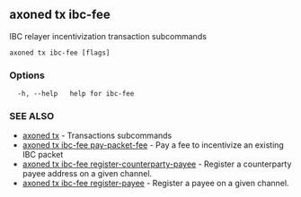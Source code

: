 ## axoned tx ibc-fee

IBC relayer incentivization transaction subcommands

```
axoned tx ibc-fee [flags]
```

### Options

```
  -h, --help   help for ibc-fee
```

### SEE ALSO

* [axoned tx](axoned_tx.md)	 - Transactions subcommands
* [axoned tx ibc-fee pay-packet-fee](axoned_tx_ibc-fee_pay-packet-fee.md)	 - Pay a fee to incentivize an existing IBC packet
* [axoned tx ibc-fee register-counterparty-payee](axoned_tx_ibc-fee_register-counterparty-payee.md)	 - Register a counterparty payee address on a given channel.
* [axoned tx ibc-fee register-payee](axoned_tx_ibc-fee_register-payee.md)	 - Register a payee on a given channel.
